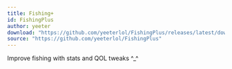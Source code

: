 ```yaml
---
title: Fishing+
id: FishingPlus
author: yeeter
download: "https://github.com/yeeterlol/FishingPlus/releases/latest/download/FishingPlus.zip"
source: "https://github.com/yeeterlol/FishingPlus"
---
```


Improve fishing with stats and QOL tweaks ^_^
